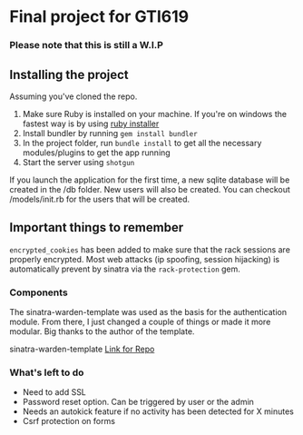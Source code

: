 Final project for GTI619
=======================

### Please note that this is still a W.I.P

## Installing the project

Assuming you've cloned the repo.

1. Make sure Ruby is installed on your machine. If you're on windows the fastest way is by using [ruby installer](http://rubyinstaller.org/)
2. Install bundler by running `gem install bundler`
3. In the project folder, run `bundle install` to get all the necessary modules/plugins to get the app running
4. Start the server using `shotgun`

If you launch the application for the first time, a new sqlite database will be created in the /db folder. New users will also be created. You can checkout /models/init.rb for the users that will be created.

## Important things to remember

`encrypted_cookies` has been added to make sure that the rack sessions are properly encrypted. Most web attacks (ip spoofing, session hijacking) is automatically prevent by sinatra via the `rack-protection` gem.


### Components
The sinatra-warden-template was used as the basis for the authentication module. From there, I just changed a couple of things or made it more modular. Big thanks to the author of the template.

sinatra-warden-template      [Link for Repo](https://github.com/erikwco/sinatra-warden-template)

### What's left to do
- Need to add SSL
- Password reset option. Can be triggered by user or the admin
- Needs an autokick feature if no activity has been detected for X minutes
- Csrf protection on forms



